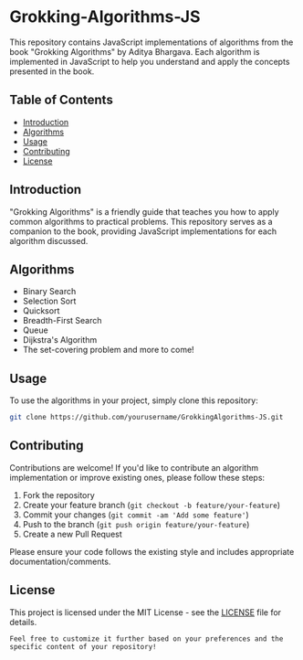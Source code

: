 # Grokking-Algorithms-JS

This repository contains JavaScript implementations of algorithms from the book "Grokking Algorithms" by Aditya Bhargava. Each algorithm is implemented in JavaScript to help you understand and apply the concepts presented in the book.

## Table of Contents

- [Introduction](#introduction)
- [Algorithms](#algorithms)
- [Usage](#usage)
- [Contributing](#contributing)
- [License](#license)

## Introduction

"Grokking Algorithms" is a friendly guide that teaches you how to apply common algorithms to practical problems. This repository serves as a companion to the book, providing JavaScript implementations for each algorithm discussed.

## Algorithms

- Binary Search
- Selection Sort
- Quicksort
- Breadth-First Search
- Queue
- Dijkstra's Algorithm
- The set-covering problem
  and more to come!

## Usage

To use the algorithms in your project, simply clone this repository:

```bash
git clone https://github.com/yourusername/GrokkingAlgorithms-JS.git
```

## Contributing

Contributions are welcome! If you'd like to contribute an algorithm implementation or improve existing ones, please follow these steps:

1. Fork the repository
2. Create your feature branch (`git checkout -b feature/your-feature`)
3. Commit your changes (`git commit -am 'Add some feature'`)
4. Push to the branch (`git push origin feature/your-feature`)
5. Create a new Pull Request

Please ensure your code follows the existing style and includes appropriate documentation/comments.

## License

This project is licensed under the MIT License - see the [LICENSE](LICENSE) file for details.

```
Feel free to customize it further based on your preferences and the specific content of your repository!
```
